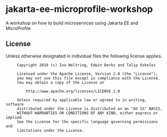 # jakarta-ee-microprofile-workshop

A workshop on how to build microservices using Jakarta EE and MicroProfile


## License

Unless otherwise designated in individual files the following license applies.

```text
     Copyright 2019 (c) Ivo Woltring, Edwin Derks and Talip Ozkeles
 
     Licensed under the Apache License, Version 2.0 (the "License");
     you may not use this file except in compliance with the License.
     You may obtain a copy of the License at
 
         http://www.apache.org/licenses/LICENSE-2.0
 
     Unless required by applicable law or agreed to in writing, software
     distributed under the License is distributed on an "AS IS" BASIS,
     WITHOUT WARRANTIES OR CONDITIONS OF ANY KIND, either express or implied.
     See the License for the specific language governing permissions and
     limitations under the License.
``` 
